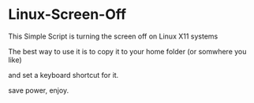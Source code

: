 Linux-Screen-Off
================

This Simple Script is turning the screen off on Linux X11 systems

The best way to use it is to copy it to your home folder (or somwhere you like) 

and set a keyboard shortcut for it.

save power, enjoy.
